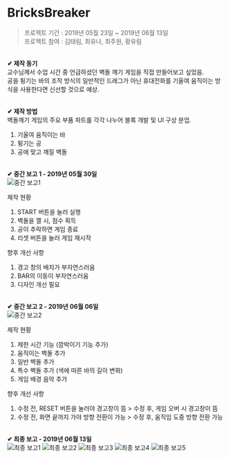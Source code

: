 # BricksBreaker
> 프로젝트 기간 : 2019년 05월 23일 ~ 2019년 06월 13일 <br>
프로젝트 참여 : 김태림, 최유나, 최주원, 황유림 <br>

<br> **✔ 제작 동기** <br>
교수님께서 수업 시간 중 언급하셨던 벽돌 깨기 게임을 직접 만들어보고 싶었음. <br>
공을 튕기는 바의 조작 방식의 일반적인 드래그가 아닌 휴대전화를 기울여 움직이는 방식을 사용한다면 신선할 것으로 예상. <br>

<br> **✔ 제작 방법** <br>
벽돌깨기 게임의 주요 부품 파트를 각각 나누어 블록 개발 및 UI 구상 분업.
1. 기울여 움직이는 바
2. 튕기는 공
3. 공에 맞고 깨질 벽돌

<br> **✔ 중간 보고 1 - 2019년 05월 30일** <br>
![중간 보고1](https://user-images.githubusercontent.com/97776194/192083942-dd246b5e-a8a7-4fb6-a004-b1947905df79.jpg)

제작 현황 <br>
1. START 버튼을 눌러 실행
2. 벽돌을 깰 시, 점수 획득
3. 공이 추락하면 게임 종료
4. 리셋 버튼을 눌러 게임 재시작

향후 개선 사항 <br>
1. 경고 창의 배치가 부자연스러움
2. BAR의 이동이 부자연스러움
3. 디자인 개선 필요

<br> **✔ 중간 보고 2 - 2019년 06월 06일** <br>
![중간 보고2](https://user-images.githubusercontent.com/97776194/192083971-4122be3f-f1b7-4ae7-b522-7c74e22b4de6.jpg)

제작 현황 <br>
1. 제한 시간 기능 (깜박이기 기능 추가)
2. 움직이는 벽돌 추가
3. 일반 벽돌 추가
4. 특수 벽돌 추가 (색에 따른 바의 길이 변화)
5. 게임 배경 음악 추가

향후 개선 사항 <br>
1. 수정 전, RESET 버튼을 눌러야 경고창이 뜸 > 수정 후, 게임 오버 시 경고창이 뜸
2. 수정 전, 화면 끝까지 가야 방향 전환이 가능 > 수정 후, 움직임 도중 방향 전환 가능

<br> **✔ 최종 보고 - 2019년 06월 13일** <br>
![최종 보고1](https://user-images.githubusercontent.com/97776194/192084141-8a42fd5c-702b-4d60-ac03-c68160a0333a.JPG)
![최종 보고2](https://user-images.githubusercontent.com/97776194/192084143-46c8b2de-7f20-4134-acd8-39a2c4c5ca10.JPG)
![최종 보고3](https://user-images.githubusercontent.com/97776194/192084145-84044f06-0b70-4574-aaba-6e6946a4c49f.JPG)
![최종 보고4](https://user-images.githubusercontent.com/97776194/192084146-68452af9-b9ef-435b-85c5-a3d8d4d53165.JPG)
![최종 보고5](https://user-images.githubusercontent.com/97776194/192084149-ce911aec-ea5a-4a30-869c-37e1bf62519f.JPG)
